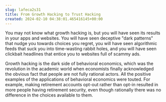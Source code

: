 ```yaml
---  
slug: lafeca2s31
title: From Growth Hacking to Trust Hacking
created: 2024-02-10 04:38:01.465416145+00:00
---  
```

You may not know what growth hacking is, but you will have seen its results in your apps and websites. You will have seen deceptive "dark patterns" that nudge you towards choices you regret, you will have seen algorithmic feeds that suck you into time-wasting rabbit holes, and you will have seen clickbait headlines that entice you to websites full of scammy ads.

Growth hacking is the dark side of behavioral economics, which was the revolution in the academic world when economists finally acknowledged the obvious fact that people are not fully rational actors. All the positive examples of the applications of behavioral economics were touted. For example, making retirement accounts opt-out rather than opt-in resulted in more people having retirement security, even though rationally there was no difference in the choices available to them.